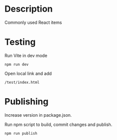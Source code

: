 # Description

Commonly used React items

# Testing

Run Vite in dev mode

    npm run dev

Open local link and add 

    /test/index.html

# Publishing

Increase version in package.json.

Run npm script to build, commit changes and publish.

    npm run publish